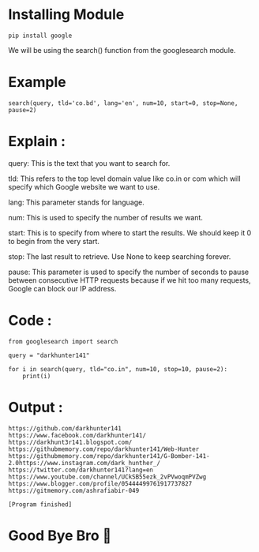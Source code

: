 # Installing Module 

```
pip install google
```

We will be using the search() function from the googlesearch module.

# Example

```
search(query, tld='co.bd', lang='en', num=10, start=0, stop=None, pause=2)
```
# Explain : 

query: This is the text that you want to search for.

tld: This refers to the top level domain value like co.in or com which will specify which Google website we want to use.

lang: This parameter stands for language.

num: This is used to specify the number of results we want.

start: This is to specify from where to start the results. We should keep it 0 to begin from the very start.

stop: The last result to retrieve. Use None to keep searching forever.

pause: This parameter is used to specify the number of seconds to pause between consecutive HTTP requests because if we hit too many requests, Google can block our IP address.


# Code :

```
from googlesearch import search

query = "darkhunter141"

for i in search(query, tld="co.in", num=10, stop=10, pause=2):
    print(i)

```

# Output :

```
https://github.com/darkhunter141
https://www.facebook.com/darkhunter141/
https://darkhunt3r141.blogspot.com/
https://githubmemory.com/repo/darkhunter141/Web-Hunter
https://githubmemory.com/repo/darkhunter141/G-Bomber-141-2.0https://www.instagram.com/dark_hunther_/
https://twitter.com/darkhunter141?lang=en
https://www.youtube.com/channel/UCkSB55ezk_2vPVwoqmPVZwg
https://www.blogger.com/profile/05444499761917737827
https://gitmemory.com/ashrafiabir-049

[Program finished]

```
# Good Bye Bro 🙂
